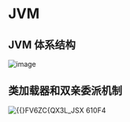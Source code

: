 # JVM
## JVM 体系结构
![image](https://user-images.githubusercontent.com/92672384/158717980-7432027f-eefd-42e3-820d-f2bde3164683.png)

## 类加载器和双亲委派机制
![{{}FV6ZC{QX3L_JSX 610F4](https://user-images.githubusercontent.com/92672384/158719714-80892a29-8811-43be-a4fc-58994cd219eb.png)
